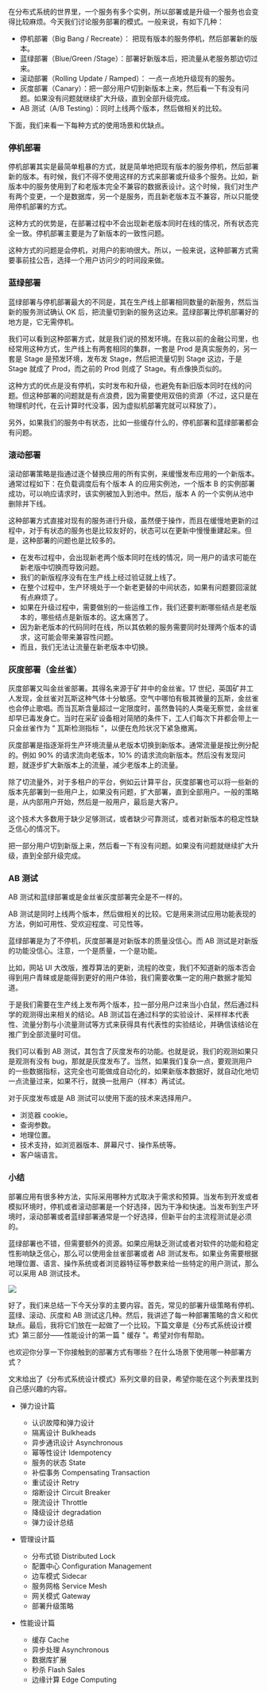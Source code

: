 在分布式系统的世界里，一个服务有多个实例，所以部署或是升级一个服务也会变得比较麻烦。今天我们讨论服务部署的模式。一般来说，有如下几种：

- 停机部署（Big Bang / Recreate）： 把现有版本的服务停机，然后部署新的版本。
- 蓝绿部署（Blue/Green /Stage）：部署好新版本后，把流量从老服务那边切过来。
- 滚动部署（Rolling Update / Ramped）： 一点一点地升级现有的服务。
- 灰度部署（Canary）：把一部分用户切到新版本上来，然后看一下有没有问题。如果没有问题就继续扩大升级，直到全部升级完成。
- AB 测试（A/B Testing）：同时上线两个版本，然后做相关的比较。

下面，我们来看一下每种方式的使用场景和优缺点。

### 停机部署

停机部署其实是最简单粗暴的方式，就是简单地把现有版本的服务停机，然后部署新的版本。有时候，我们不得不使用这样的方式来部署或升级多个服务。比如，新版本中的服务使用到了和老版本完全不兼容的数据表设计。这个时候，我们对生产有两个变更，一个是数据库，另一个是服务，而且新老版本互不兼容，所以只能使用停机部署的方式。

这种方式的优势是，在部署过程中不会出现新老版本同时在线的情况，所有状态完全一致。停机部署主要是为了新版本的一致性问题。

这种方式的问题是会停机，对用户的影响很大。所以，一般来说，这种部署方式需要事前挂公告，选择一个用户访问少的时间段来做。

### 蓝绿部署

蓝绿部署与停机部署最大的不同是，其在生产线上部署相同数量的新服务，然后当新的服务测试确认 OK 后，把流量切到新的服务这边来。蓝绿部署比停机部署好的地方是，它无需停机。

我们可以看到这种部署方式，就是我们说的预发环境。在我以前的金融公司里，也经常用这种方式，生产线上有两套相同的集群，一套是 Prod 是真实服务的，另一套是 Stage 是预发环境，发布发 Stage，然后把流量切到 Stage 这边，于是 Stage 就成了 Prod，而之前的 Prod 则成了 Stage。有点像换页似的。

这种方式的优点是没有停机，实时发布和升级，也避免有新旧版本同时在线的问题。但这种部署的问题就是有点浪费，因为需要使用双倍的资源（不过，这只是在物理机时代，在云计算时代没事，因为虚拟机部署完就可以释放了）。

另外，如果我们的服务中有状态，比如一些缓存什么的，停机部署和蓝绿部署都会有问题。

### 滚动部署

滚动部署策略是指通过逐个替换应用的所有实例，来缓慢发布应用的一个新版本。通常过程如下：在负载调度后有个版本 A 的应用实例池，一个版本 B 的实例部署成功，可以响应请求时，该实例被加入到池中。然后，版本 A 的一个实例从池中删除并下线。

这种部署方式直接对现有的服务进行升级，虽然便于操作，而且在缓慢地更新的过程中，对于有状态的服务也是比较友好的，状态可以在更新中慢慢重建起来。但是，这种部署的问题也是比较多的。

- 在发布过程中，会出现新老两个版本同时在线的情况，同一用户的请求可能在新老版中切换而导致问题。
- 我们的新版程序没有在生产线上经过验证就上线了。
- 在整个过程中，生产环境处于一个新老更替的中间状态，如果有问题要回滚就有点麻烦了。
- 如果在升级过程中，需要做别的一些运维工作，我们还要判断哪些结点是老版本的，哪些结点是新版本的。这太痛苦了。
- 因为新老版本的代码同时在线，所以其依赖的服务需要同时处理两个版本的请求，这可能会带来兼容性问题。
- 而且，我们无法让流量在新老版本中切换。

### 灰度部署（金丝雀）

灰度部署又叫金丝雀部署。其得名来源于矿井中的金丝雀。17 世纪，英国矿井工人发现，金丝雀对瓦斯这种气体十分敏感。空气中哪怕有极其微量的瓦斯，金丝雀也会停止歌唱。而当瓦斯含量超过一定限度时，虽然鲁钝的人类毫无察觉，金丝雀却早已毒发身亡。当时在采矿设备相对简陋的条件下，工人们每次下井都会带上一只金丝雀作为 " 瓦斯检测指标 "，以便在危险状况下紧急撤离。

灰度部署是指逐渐将生产环境流量从老版本切换到新版本。通常流量是按比例分配的。例如 90% 的请求流向老版本，10% 的请求流向新版本。然后没有发现问题，就逐步扩大新版本上的流量，减少老版本上的流量。

除了切流量外，对于多租户的平台，例如云计算平台，灰度部署也可以将一些新的版本先部署到一些用户上，如果没有问题，扩大部署，直到全部用户。一般的策略是，从内部用户开始，然后是一般用户，最后是大客户。

这个技术大多数用于缺少足够测试，或者缺少可靠测试，或者对新版本的稳定性缺乏信心的情况下。

把一部分用户切到新版上来，然后看一下有没有问题。如果没有问题就继续扩大升级，直到全部升级完成。

### AB 测试

AB 测试和蓝绿部署或是金丝雀灰度部署完全是不一样的。

AB 测试是同时上线两个版本，然后做相关的比较。它是用来测试应用功能表现的方法，例如可用性、受欢迎程度、可见性等。

蓝绿部署是为了不停机，灰度部署是对新版本的质量没信心。而 AB 测试是对新版的功能没信心。注意，一个是质量，一个是功能。

比如，网站 UI 大改版，推荐算法的更新，流程的改变，我们不知道新的版本否会得到用户青睐或是能得到更好的用户体验，我们需要收集一定的用户数据才能知道。

于是我们需要在生产线上发布两个版本，拉一部分用户过来当小白鼠，然后通过科学的观测得出来相关的结论。AB 测试旨在通过科学的实验设计、采样样本代表性、流量分割与小流量测试等方式来获得具有代表性的实验结论，并确信该结论在推广到全部流量时可信。

我们可以看到 AB 测试，其包含了灰度发布的功能。也就是说，我们的观测如果只是观测有没有 bug，那就是灰度发布了。当然，如果我们复杂一点，要观测用户的一些数据指标，这完全也可能做成自动化的，如果新版本数据好，就自动化地切一点流量过来，如果不行，就换一批用户（样本）再试试。

对于灰度发布或是 AB 测试可以使用下面的技术来选择用户。

- 浏览器 cookie。
- 查询参数。
- 地理位置。
- 技术支持，如浏览器版本、屏幕尺寸、操作系统等。
- 客户端语言。

### 小结

部署应用有很多种方法，实际采用哪种方式取决于需求和预算。当发布到开发或者模拟环境时，停机或者滚动部署是一个好选择，因为干净和快速。当发布到生产环境时，滚动部署或者蓝绿部署通常是一个好选择，但新平台的主流程测试是必须的。

蓝绿部署也不错，但需要额外的资源。如果应用缺乏测试或者对软件的功能和稳定性影响缺乏信心，那么可以使用金丝雀部署或者 AB 测试发布。如果业务需要根据地理位置、语言、操作系统或者浏览器特征等参数来给一些特定的用户测试，那么可以采用 AB 测试技术。

![](https://static001.geekbang.org/resource/image/1b/09/1be6c93b43915e97a23d3c681daee909.png)

好了，我们来总结一下今天分享的主要内容。首先，常见的部署升级策略有停机、蓝绿、滚动、灰度和 AB 测试这几种。然后，我讲述了每一种部署策略的含义和优缺点。最后，我将它们放在一起做了一个比较。下篇文章是《分布式系统设计模式》第三部分——性能设计的第一篇 " 缓存 "。希望对你有帮助。

也欢迎你分享一下你接触到的部署方式有哪些？在什么场景下使用哪一种部署方式？

文末给出了《分布式系统设计模式》系列文章的目录，希望你能在这个列表里找到自己感兴趣的内容。

- 弹力设计篇

  - 认识故障和弹力设计
  - 隔离设计 Bulkheads
  - 异步通讯设计 Asynchronous
  - 幂等性设计 Idempotency
  - 服务的状态 State
  - 补偿事务 Compensating Transaction
  - 重试设计 Retry
  - 熔断设计 Circuit Breaker
  - 限流设计 Throttle
  - 降级设计 degradation
  - 弹力设计总结

- 管理设计篇

  - 分布式锁 Distributed Lock
  - 配置中心 Configuration Management
  - 边车模式 Sidecar
  - 服务网格 Service Mesh
  - 网关模式 Gateway
  - 部署升级策略

- 性能设计篇
  - 缓存 Cache
  - 异步处理 Asynchronous
  - 数据库扩展
  - 秒杀 Flash Sales
  - 边缘计算 Edge Computing
